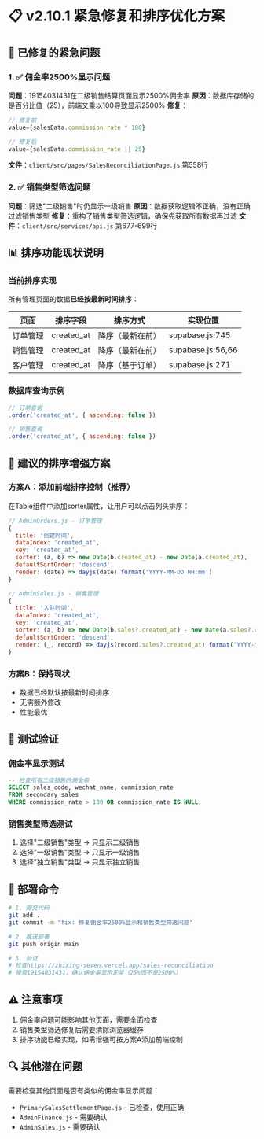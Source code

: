 # 📋 v2.10.1 紧急修复和排序优化方案

## 🚨 已修复的紧急问题

### 1. ✅ 佣金率2500%显示问题
**问题**：19154031431在二级销售结算页面显示2500%佣金率
**原因**：数据库存储的是百分比值（25），前端又乘以100导致显示2500%
**修复**：
```javascript
// 修复前
value={salesData.commission_rate * 100}

// 修复后  
value={salesData.commission_rate || 25}
```
**文件**：`client/src/pages/SalesReconciliationPage.js` 第558行

### 2. ✅ 销售类型筛选问题
**问题**：筛选"二级销售"时仍显示一级销售
**原因**：数据获取逻辑不正确，没有正确过滤销售类型
**修复**：重构了销售类型筛选逻辑，确保先获取所有数据再过滤
**文件**：`client/src/services/api.js` 第677-699行

## 📊 排序功能现状说明

### 当前排序实现
所有管理页面的数据**已经按最新时间排序**：

| 页面 | 排序字段 | 排序方式 | 实现位置 |
|------|---------|---------|----------|
| 订单管理 | created_at | 降序（最新在前） | supabase.js:745 |
| 销售管理 | created_at | 降序（最新在前） | supabase.js:56,66 |
| 客户管理 | created_at | 降序（基于订单） | supabase.js:271 |

### 数据库查询示例
```javascript
// 订单查询
.order('created_at', { ascending: false })

// 销售查询
.order('created_at', { ascending: false })
```

## 🔧 建议的排序增强方案

### 方案A：添加前端排序控制（推荐）
在Table组件中添加sorter属性，让用户可以点击列头排序：

```javascript
// AdminOrders.js - 订单管理
{
  title: '创建时间',
  dataIndex: 'created_at',
  key: 'created_at',
  sorter: (a, b) => new Date(b.created_at) - new Date(a.created_at),
  defaultSortOrder: 'descend',
  render: (date) => dayjs(date).format('YYYY-MM-DD HH:mm')
}

// AdminSales.js - 销售管理
{
  title: '入驻时间',
  dataIndex: 'created_at',
  key: 'created_at',
  sorter: (a, b) => new Date(b.sales?.created_at) - new Date(a.sales?.created_at),
  defaultSortOrder: 'descend',
  render: (_, record) => dayjs(record.sales?.created_at).format('YYYY-MM-DD')
}
```

### 方案B：保持现状
- 数据已经默认按最新时间排序
- 无需额外修改
- 性能最优

## 📝 测试验证

### 佣金率显示测试
```sql
-- 检查所有二级销售的佣金率
SELECT sales_code, wechat_name, commission_rate 
FROM secondary_sales 
WHERE commission_rate > 100 OR commission_rate IS NULL;
```

### 销售类型筛选测试
1. 选择"二级销售"类型 → 只显示二级销售
2. 选择"一级销售"类型 → 只显示一级销售
3. 选择"独立销售"类型 → 只显示独立销售

## 🚀 部署命令
```bash
# 1. 提交代码
git add .
git commit -m "fix: 修复佣金率2500%显示和销售类型筛选问题"

# 2. 推送部署
git push origin main

# 3. 验证
# 检查https://zhixing-seven.vercel.app/sales-reconciliation
# 搜索19154031431，确认佣金率显示正常（25%而不是2500%）
```

## ⚠️ 注意事项
1. 佣金率问题可能影响其他页面，需要全面检查
2. 销售类型筛选修复后需要清除浏览器缓存
3. 排序功能已经实现，如需增强可按方案A添加前端控制

## 🔍 其他潜在问题
需要检查其他页面是否有类似的佣金率显示问题：
- `PrimarySalesSettlementPage.js` - 已检查，使用正确
- `AdminFinance.js` - 需要确认
- `AdminSales.js` - 需要确认
